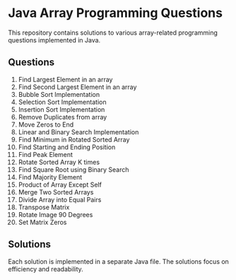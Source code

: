 # Java Array Programming Questions

This repository contains solutions to various array-related programming questions implemented in Java.

## Questions

1. Find Largest Element in an array
2. Find Second Largest Element in an array
3. Bubble Sort Implementation
4. Selection Sort Implementation
5. Insertion Sort Implementation
6. Remove Duplicates from array
7. Move Zeros to End
8. Linear and Binary Search Implementation
9. Find Minimum in Rotated Sorted Array
10. Find Starting and Ending Position
11. Find Peak Element
12. Rotate Sorted Array K times
13. Find Square Root using Binary Search
14. Find Majority Element
15. Product of Array Except Self
16. Merge Two Sorted Arrays
17. Divide Array into Equal Pairs
18. Transpose Matrix
19. Rotate Image 90 Degrees
20. Set Matrix Zeros

## Solutions

Each solution is implemented in a separate Java file. The solutions focus on efficiency and readability.

